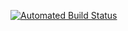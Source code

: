 [![Automated Build Status](https://github.com/Cea040197/Cards/actions/workflows/project_build_status.yml/badge.svg)](https://github.com/Cea040197/Cards/actions/workflows/project_build_status.yml)

